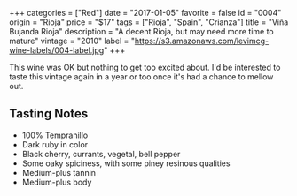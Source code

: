 +++
categories = ["Red"]
date = "2017-01-05"
favorite = false
id = "0004"
origin = "Rioja"
price = "$17"
tags = ["Rioja", "Spain", "Crianza"]
title = "Viña Bujanda Rioja"
description = "A decent Rioja, but may need more time to mature"
vintage = "2010"
label = "https://s3.amazonaws.com/levimcg-wine-labels/004-label.jpg"
+++

This wine was OK but nothing to get too excited about. I'd be interested to taste this vintage again in a year or too once it's had a chance to mellow out.

## Tasting Notes
- 100% Tempranillo
- Dark ruby in color
- Black cherry, currants, vegetal, bell pepper
- Some oaky spiciness, with some piney resinous qualities
- Medium-plus tannin
- Medium-plus body
